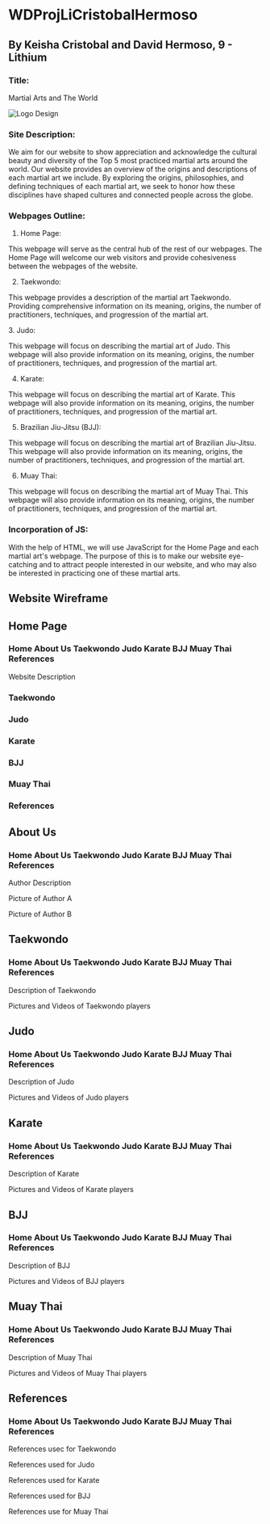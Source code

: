 # WDProjLiCristobalHermoso
## By Keisha Cristobal and David Hermoso, 9 - Lithium

### Title:
<p>Martial Arts and The World</p>

![Logo Design](../asset/hermoso_cristobal_logo.png)

### Site Description:
<p>We aim for our website to show appreciation and acknowledge the cultural beauty and diversity of the Top 5 most practiced martial arts around the world. Our website provides an overview of the origins and descriptions of each martial art we include. By exploring the origins, philosophies, and defining techniques of each martial art, we seek to honor how these disciplines have shaped cultures and connected people across the globe.
</p>

### Webpages Outline:

1. Home Page:
<p>
  This webpage will serve as the central hub of the rest of our webpages. The Home Page will welcome our web visitors and provide cohesiveness between the webpages of the website. 
</p>

2. Taekwondo:
<p> This webpage provides a description of the martial art Taekwondo. Providing comprehensive information on its meaning, origins, the number of practitioners, techniques, and progression of the martial art.
</p>
3. Judo:
<p>
  This webpage will focus on describing the martial art of Judo. This webpage will also provide information on its meaning, origins, the number of practitioners, techniques, and progression of the martial art.
</p>

4. Karate:
<p>
    This webpage will focus on describing the martial art of Karate. This webpage will also provide information on its meaning, origins, the number of practitioners, techniques, and progression of the martial art.
</p> 

5. Brazilian Jiu-Jitsu (BJJ):
<p>
  This webpage will focus on describing the martial art of Brazilian Jiu-Jitsu. This webpage will also provide information on its meaning, origins, the number of practitioners, techniques, and progression of the martial art.
</p>

6. Muay Thai:
<p>
  This webpage will focus on describing the martial art of Muay Thai. This webpage will also provide information on its meaning, origins, the number of practitioners, techniques, and progression of the martial art.
</p>

### Incorporation of JS:
<p>
With the help of HTML, we will use JavaScript for the Home Page and each martial art's webpage. The purpose of this is to make our website eye-catching and to attract people interested in our website, and who may also be interested in practicing one of these martial arts.
</p>


## Website Wireframe

## Home Page
  ### Home About Us Taekwondo Judo Karate BJJ Muay Thai References

<p>Website Description</p>

### Taekwondo
### Judo
### Karate
### BJJ
### Muay Thai
### References

## About Us
  ### Home About Us Taekwondo Judo  Karate BJJ Muay Thai References

<p>Author Description</p>

<p>Picture of Author A</p> <p>Picture of Author B</p>

## Taekwondo
  ### Home About Us Taekwondo Judo  Karate BJJ Muay Thai References
  <p>Description of Taekwondo</p>
  <p>Pictures and Videos of Taekwondo players</p>

## Judo
  ### Home About Us Taekwondo Judo Karate BJJ Muay Thai References
  <p>Description of Judo</p>
  <p>Pictures and Videos of Judo players</p>

## Karate
  ### Home About Us Taekwondo Judo Karate BJJ Muay Thai References
<p>Description of Karate</p>
<p>Pictures and Videos of Karate players</p>

## BJJ
  ### Home About Us Taekwondo Judo Karate BJJ Muay Thai References
<p>Description of BJJ</p>
<p>Pictures and Videos of BJJ players</p>

## Muay Thai
  ### Home About Us Taekwondo Judo Karate BJJ Muay Thai References
<p>Description of Muay Thai</p>
<p>Pictures and Videos of Muay Thai players</p>

## References
  ### Home About Us Taekwondo Judo Karate BJJ Muay Thai References

<p>References usec for Taekwondo</p>
<p>References used for Judo</p> 
<p>References used for Karate</p>
<p>References used for BJJ</p>
<p>References use for Muay Thai</p>


